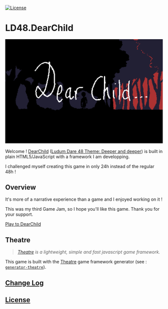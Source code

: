 [![License](https://img.shields.io/badge/license-MIT-blue.svg)](./LICENSE)

# LD48.DearChild

![DearChild](./documentation/preview.png)

Welcome ! [DearChild](https://deformhead.github.io/LD48.DearChild/index.html) ([Ludum Dare 48 Theme: Deeper and deeper](https://ldjam.com/events/ludum-dare/48/ld48-dearchild)) is built in plain HTML5/JavaScript with a framework I am developping.

I challenged myself creating this game in only 24h instead of the regular 48h !

## Overview

It's more of a narrative experience than a game and I enjoyed working on it !

This was my third Game Jam, so I hope you'll like this game. Thank you for your support.

[Play to DearChild](https://deformhead.github.io/LD48.DearChild/index.html)

## Theatre

> *[Theatre](https://github.com/theatrejs) is a lightweight, simple and fast javascript game framework.*

This game is built with the [Theatre](https://github.com/theatrejs) game framework generator (see : [`generator-theatre`](https://github.com/theatrejs/generator-theatre)).

## [Change Log](./CHANGELOG.md)

## [License](./LICENSE)
